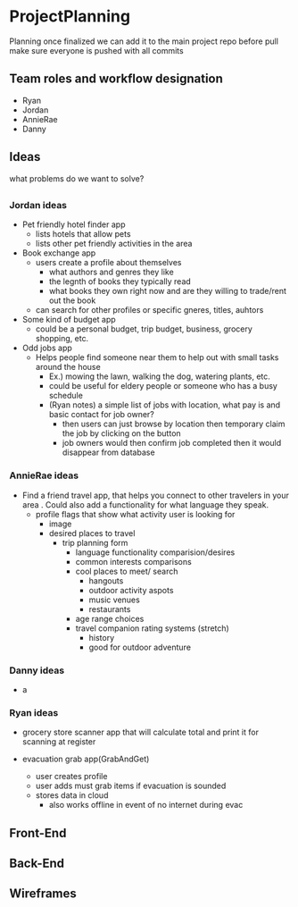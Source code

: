 # ProjectPlanning
Planning once finalized we can add it to the main project repo 
before pull make sure everyone is pushed with all commits 
## Team roles and workflow designation
- Ryan
- Jordan
- AnnieRae
- Danny
## Ideas 
what problems do we want to solve?
##
### Jordan ideas
- Pet friendly hotel finder app
    - lists hotels that allow pets
    - lists other pet friendly activities in the area
- Book exchange app
    - users create a profile about themselves
        - what authors and genres they like
        - the legnth of books they typically read
        - what books they own right now and are they willing to trade/rent out the book
    - can search for other profiles or specific gneres, titles, auhtors
- Some kind of budget app
    - could be a personal budget, trip budget, business, grocery shopping, etc.
- Odd jobs app
    - Helps people find someone near them to help out with small tasks around the house
        - Ex.) mowing the lawn, walking the dog, watering plants, etc.
        - could be useful for eldery people or someone who has a busy schedule
        - (Ryan notes) a simple list of jobs with location, what pay is and basic contact for job owner?
            - then users can just browse by location then temporary claim the job by clicking on the button
            - job owners would then confirm job completed then it would disappear from database 
### AnnieRae ideas
- Find a friend travel app, that helps you connect to other travelers in your area . Could also add a functionality for what language they speak. 
    - profile flags that show what activity user is looking for
        - image
        - desired places to travel 
            - trip planning form 
                - language functionality comparision/desires
                - common interests comparisons
                - cool places to meet/ search
                    - hangouts
                    - outdoor activity aspots
                    - music venues
                    - restaurants
                - age range choices
                - travel companion rating systems (stretch)
                    - history
                    - good for outdoor adventure  
### Danny ideas
- a
### Ryan ideas

- grocery store scanner app that will calculate total and print it for scanning at register

- evacuation grab app(GrabAndGet) 
    - user creates profile 
    - user adds must grab items if evacuation is sounded 
    - stores data in cloud 
        - also works offline in event of no internet during evac 

## Front-End

## Back-End

## Wireframes 

